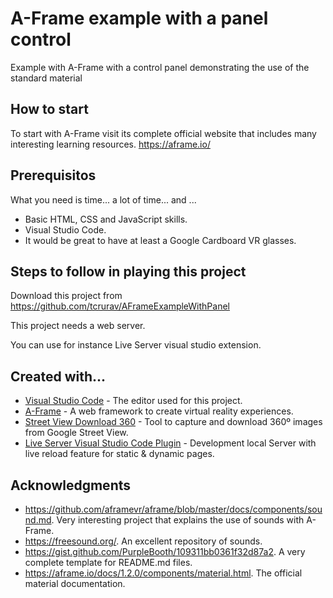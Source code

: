# A-Frame example with a panel control

Example with A-Frame with a control panel demonstrating the use of the standard material

## How to start

To start with A-Frame visit its complete official website that includes many interesting learning resources. https://aframe.io/

## Prerequisitos

What you need is time... a lot of time... and ...

* Basic HTML, CSS and JavaScript skills.
* Visual Studio Code.
* It would be great to have at least a Google Cardboard VR glasses.

## Steps to follow in playing this project

Download this project from https://github.com/tcrurav/AFrameExampleWithPanel

This project needs a web server.

You can use for instance Live Server visual studio extension.

## Created with...

* [Visual Studio Code](https://code.visualstudio.com/) - The editor used for this project.
* [A-Frame](https://aframe.io/) - A web framework to create virtual reality experiences.
* [Street View Download 360](https://svd360.istreetview.com/) - Tool to capture and download 360º images from Google Street View.
* [Live Server Visual Studio Code Plugin](https://marketplace.visualstudio.com/items?itemName=ritwickdey.LiveServer) - Development local Server with live reload feature for static & dynamic pages.

## Acknowledgments

* https://github.com/aframevr/aframe/blob/master/docs/components/sound.md. Very interesting project that explains the use of sounds with A-Frame.
* https://freesound.org/. An excellent repository of sounds.
* https://gist.github.com/PurpleBooth/109311bb0361f32d87a2. A very complete template for README.md files.
* https://aframe.io/docs/1.2.0/components/material.html. The official material documentation.